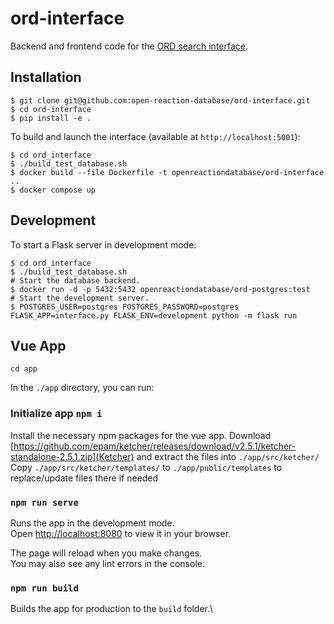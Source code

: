 # ord-interface

Backend and frontend code for the [ORD search interface](https://client.open-reaction-database.org/).

## Installation

```shell
$ git clone git@github.com:open-reaction-database/ord-interface.git
$ cd ord-interface
$ pip install -e .
```

To build and launch the interface (available at `http://localhost:5001`):

```shell
$ cd ord_interface
$ ./build_test_database.sh
$ docker build --file Dockerfile -t openreactiondatabase/ord-interface ..
$ docker compose up
```

## Development

To start a Flask server in development mode:

```shell
$ cd ord_interface
$ ./build_test_database.sh
# Start the database backend.
$ docker run -d -p 5432:5432 openreactiondatabase/ord-postgres:test
# Start the development server.
$ POSTGRES_USER=postgres POSTGRES_PASSWORD=postgres FLASK_APP=interface.py FLASK_ENV=development python -m flask run
```

## Vue App

```shell
cd app
```
In the `./app` directory, you can run:

### Initialize app `npm i`

Install the necessary npm packages for the vue app.
Download [https://github.com/epam/ketcher/releases/download/v2.5.1/ketcher-standalone-2.5.1.zip](Ketcher) and extract the files into `./app/src/ketcher/`
Copy `./app/src/ketcher/templates/` to `./app/public/templates` to replace/update files there if needed

### `npm run serve`

Runs the app in the development mode.\
Open [http://localhost:8080](http://localhost:8080) to view it in your browser.

The page will reload when you make changes.\
You may also see any lint errors in the console.

### `npm run build`

Builds the app for production to the `build` folder.\